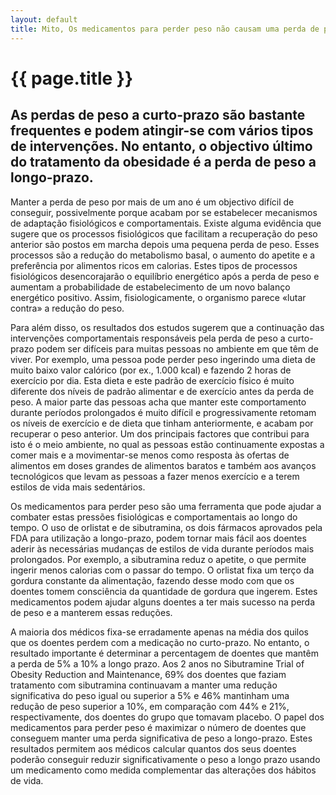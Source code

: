 ```yaml
---
layout: default
title: Mito, Os medicamentos para perder peso não causam uma perda de peso suficiente para os tornar uma opção no tratamento
---
```


# {{ page.title }}

## As perdas de peso a curto-prazo são bastante frequentes e podem atingir-se com vários tipos de intervenções. No entanto, o objectivo último do tratamento da obesidade é a perda de peso a longo-prazo.

Manter a perda de peso por mais de um ano é um objectivo difícil de conseguir, possivelmente porque acabam por se estabelecer mecanismos de adaptação fisiológicos e comportamentais. Existe alguma evidência que sugere que os processos fisiológicos que facilitam a recuperação do peso anterior são postos em marcha depois uma pequena perda de peso. Esses processos são a redução do metabolismo basal, o aumento do apetite e a preferência por alimentos ricos em calorias. Estes tipos de processos fisiológicos desencorajarão o equilíbrio energético após a perda de peso e aumentam a probabilidade de estabelecimento de um novo balanço energético positivo. Assim, fisiologicamente, o organismo parece «lutar contra» a redução do peso.

Para além disso, os resultados dos estudos sugerem que a continuação das intervenções comportamentais responsáveis pela perda de peso a curto-prazo podem ser difíceis para muitas pessoas no ambiente em que têm de viver. Por exemplo, uma pessoa pode perder peso ingerindo uma dieta de muito baixo valor calórico (por ex., 1.000 kcal) e fazendo 2 horas de exercício por dia. Esta dieta e este padrão de exercício físico é muito diferente dos níveis de padrão alimentar e de exercício antes da perda de peso. A maior parte das pessoas acha que manter este comportamento durante períodos prolongados é muito difícil e progressivamente retomam os níveis de exercício e de dieta que tinham anteriormente, e acabam por recuperar o peso anterior. Um dos principais factores que contribui para isto é o meio ambiente, no qual as pessoas estão continuamente expostas a comer mais e a movimentar-se menos como resposta às ofertas de alimentos em doses grandes de alimentos baratos e também aos avanços tecnológicos que levam as pessoas a fazer menos exercício e a terem estilos de vida mais sedentários.

Os medicamentos para perder peso são uma ferramenta que pode ajudar a combater estas pressões fisiológicas e comportamentais ao longo do tempo. O uso de orlistat e de sibutramina, os dois fármacos aprovados pela FDA para utilização a longo-prazo, podem tornar mais fácil aos doentes aderir às necessárias mudanças de estilos de vida durante períodos mais prolongados. Por exemplo, a sibutramina reduz o apetite, o que permite ingerir menos calorias com o passar do tempo. O orlistat fixa um terço da gordura constante da alimentação, fazendo desse modo com que os doentes tomem consciência da quantidade de gordura que ingerem. Estes medicamentos podem ajudar alguns doentes a ter mais sucesso na perda de peso e a manterem essas reduções.

A maioria dos médicos fixa-se erradamente apenas na média dos quilos que os doentes perdem com a medicação no curto-prazo. No entanto, o resultado importante é determinar a percentagem de doentes que mantêm a perda de 5% a 10% a longo prazo. Aos 2 anos no Sibutramine Trial of Obesity Reduction and Maintenance, 69% dos doentes que faziam tratamento com sibutramina continuavam a manter uma redução significativa do peso igual ou superior a 5% e 46% mantinham uma redução de peso superior a 10%, em comparação com 44% e 21%, respectivamente, dos doentes do grupo que tomavam placebo. O papel dos medicamentos para perder peso é maximizar o número de doentes que conseguem manter uma perda significativa de peso a longo-prazo. Estes resultados permitem aos médicos calcular quantos dos seus doentes poderão conseguir reduzir significativamente o peso a longo prazo usando um medicamento como medida complementar das alterações dos hábitos de vida.
